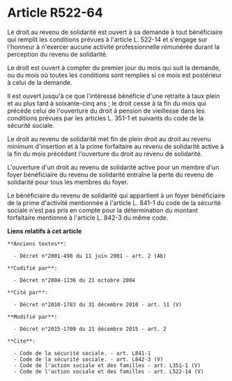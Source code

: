 # Article R522-64

Le droit au revenu de solidarité est ouvert à sa demande à tout bénéficiaire qui remplit les conditions prévues à l'article
L. 522-14 et s'engage sur l'honneur à n'exercer aucune activité professionnelle rémunérée durant la perception du revenu de
solidarité. 

Le droit est ouvert à compter du premier jour du mois qui suit la demande, ou du mois où toutes les conditions sont remplies
si ce mois est postérieur à celui de la demande. 

Il est ouvert jusqu'à ce que l'intéressé bénéficie d'une retraite à taux plein et au plus tard à soixante-cinq ans ; le droit
cesse à la fin du mois qui précède celui de l'ouverture du droit à pension de vieillesse dans les conditions prévues par les
articles L. 351-1 et suivants du code de la sécurité sociale. 

Le droit au revenu de solidarité met fin de plein droit au droit au revenu minimum d'insertion et à la prime forfaitaire au
revenu de solidarité active à la fin du mois précédant l'ouverture du droit au revenu de solidarité. 

L'ouverture d'un droit au revenu de solidarité active pour un membre d'un foyer bénéficiaire du revenu de solidarité entraîne
la perte du revenu de solidarité pour tous les membres du foyer. 

Le bénéficiaire du revenu de solidarité qui appartient à un foyer bénéficiaire de la prime d'activité mentionnée à l'article
L. 841-1 du code de la sécurité sociale n'est pas pris en compte pour la détermination du montant forfaitaire mentionné à
l'article L. 842-3 du même code.

**Liens relatifs à cet article**

	**Anciens textes**:

	  - Décret n°2001-498 du 11 juin 2001 - art. 2 (Ab)

	**Codifié par**:

	  - Décret n°2004-1136 du 21 octobre 2004

	**Cité par**:

	  - Décret n°2010-1783 du 31 décembre 2010 - art. 11 (V)

	**Modifié par**:

	  - Décret n°2015-1709 du 21 décembre 2015 - art. 2

	**Cite**:

	  - Code de la sécurité sociale. - art. L841-1
	  - Code de la sécurité sociale. - art. L842-3 (V)
	  - Code de l'action sociale et des familles - art. L351-1 (V)
	  - Code de l'action sociale et des familles - art. L522-14 (V)

